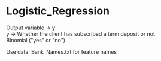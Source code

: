 # Logistic_Regression

Output variable -> y\
y -> Whether the client has subscribed a term deposit or not \
Binomial ("yes" or "no")


Use data: Bank_Names.txt for feature names
